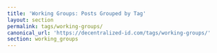 ```yaml
---
title: 'Working Groups: Posts Grouped by Tag'
layout: section
permalink: tags/working-groups/
canonical_url: 'https://decentralized-id.com/tags/working-groups/'
section: working_groups
---
```

